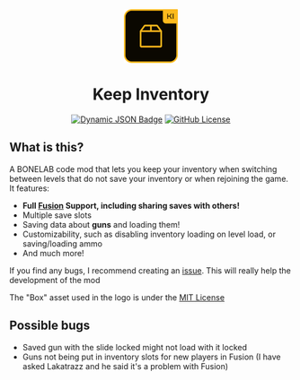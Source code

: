 <div align="center">
<img align="center" src="https://raw.githubusercontent.com/HAHOOS/KeepInventory/refs/heads/master/logo.png"/>
<h1 align="center">Keep Inventory</h1>
<a align="center" href="https://thunderstore.io/c/bonelab/p/HAHOOS/KeepInventory/"><img alt="Dynamic JSON Badge" src="https://img.shields.io/badge/dynamic/json?url=https%3A%2F%2Fthunderstore.io%2Fapi%2Fv1%2Fpackage-metrics%2FHAHOOS%2FKeepInventory%2F&query=%24.downloads&style=for-the-badge&label=TS%20DOWNLOADS"></a>
<a align="center" href="https://github.com/HAHOOS/KeepInventory/blob/master/LICENSE"><img alt="GitHub License" src="https://img.shields.io/github/license/HAHOOS/KeepInventory?style=for-the-badge"></a>
</div>



## What is this?

A BONELAB code mod that lets you keep your inventory when switching between levels that do not save your inventory or when rejoining the game. It features:
- **Full [Fusion](https://thunderstore.io/c/bonelab/p/Lakatrazz/Fusion/) Support, including sharing saves with others!**
- Multiple save slots
- Saving data about **guns** and loading them!
- Customizability, such as disabling inventory loading on level load, or saving/loading ammo
- And much more!

If you find any bugs, I recommend creating an [issue](https://github.com/HAHOOS/KeepInventory/issues). This will really help the development of the mod

The "Box" asset used in the logo is under the [MIT License](https://github.com/twbs/icons/blob/main/LICENSE)

## Possible bugs

- Saved gun with the slide locked might not load with it locked
- Guns not being put in inventory slots for new players in Fusion (I have asked Lakatrazz and he said it's a problem with Fusion)
